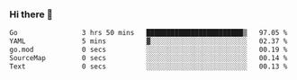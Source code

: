 ### Hi there 👋

<!--
**yeya24/yeya24** is a ✨ _special_ ✨ repository because its `README.md` (this file) appears on your GitHub profile.

Here are some ideas to get you started:

- 🔭 I’m currently working on ...
- 🌱 I’m currently learning ...
- 👯 I’m looking to collaborate on ...
- 🤔 I’m looking for help with ...
- 💬 Ask me about ...
- 📫 How to reach me: ...
- 😄 Pronouns: ...
- ⚡ Fun fact: ...
-->

<!--START_SECTION:waka-->

```txt
Go                3 hrs 50 mins   ████████████████████████▒   97.05 %
YAML              5 mins          ▓░░░░░░░░░░░░░░░░░░░░░░░░   02.37 %
go.mod            0 secs          ░░░░░░░░░░░░░░░░░░░░░░░░░   00.19 %
SourceMap         0 secs          ░░░░░░░░░░░░░░░░░░░░░░░░░   00.14 %
Text              0 secs          ░░░░░░░░░░░░░░░░░░░░░░░░░   00.13 %
```

<!--END_SECTION:waka-->
